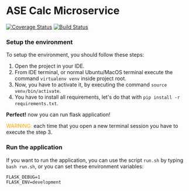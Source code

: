 # ASE Calc Microservice

[![Coverage Status](https://coveralls.io/repos/github/Spartan-F117/Lab3_Testing/badge.svg)](https://coveralls.io/github/Spartan-F117/Lab3_Testing)
[![Build Status](https://app.travis-ci.com/Spartan-F117/Lab3_Testing.svg?branch=main)](https://app.travis-ci.com/Spartan-F117/Lab3_Testing)

### Setup the environment

To setup the environment, you should follow these steps:

1. Open the project in your IDE.
2. From IDE terminal, or normal Ubuntu/MacOS terminal execute the command `virtualenv venv` inside project root.
3. Now, you have to activate it, by executing the command `source venv/bin/activate`.
4. You have to install all requirements, let's do that with `pip install -r requirements.txt`.

**Perfect!** now you can run flask application!

<span style="color:orange">WARNING:</span> each time that you open a new terminal session you have
to execute the step 3.


### Run the application

If you want to run the application, you can use the script `run.sh` by typing `bash run.sh`,
or you can set these environment variables:

```
FLASK_DEBUG=1
FLASK_ENV=development
```
